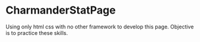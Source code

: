 # CharmanderStatPage

Using only html css with no other framework to develop this page. Objective is to practice these skills.
